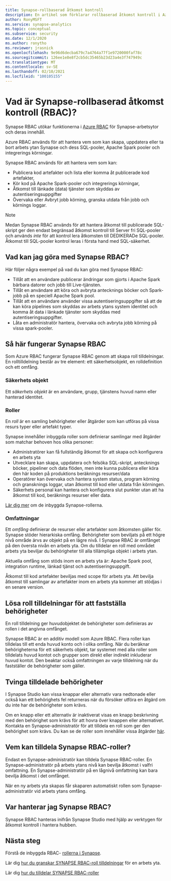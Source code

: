 ```yaml
---
title: Synapse-rollbaserad åtkomst kontroll
description: En artikel som förklarar rollbaserad åtkomst kontroll i Azure Synapse Analytics
author: RonyMSFT
ms.service: synapse-analytics
ms.topic: conceptual
ms.subservice: security
ms.date: 12/1/2020
ms.author: ronytho
ms.reviewer: jrasnick
ms.openlocfilehash: 9e96d6decba679c7a4764a77f1e9720000faf78c
ms.sourcegitcommit: 126ee1e8e8f2cb5dc35465b23d23a4e3f747949c
ms.translationtype: MT
ms.contentlocale: sv-SE
ms.lasthandoff: 02/10/2021
ms.locfileid: "100105155"
---
```

# <a name="what-is-synapse-role-based-access-control-rbac"></a>Vad är Synapse-rollbaserad åtkomst kontroll (RBAC)?

Synapse RBAC utökar funktionerna i [Azure RBAC](../../role-based-access-control/overview.md) för Synapse-arbetsytor och deras innehåll. 

Azure RBAC används för att hantera vem som kan skapa, uppdatera eller ta bort arbets ytan Synapse och dess SQL-pooler, Apache Spark pooler och integrerings körningar.

Synapse RBAC används för att hantera vem som kan:
- Publicera kod artefakter och lista eller komma åt publicerade kod artefakter, 
- Kör kod på Apache Spark-pooler och integrerings körningar,
- Åtkomst till länkade (data) tjänster som skyddas av autentiseringsuppgifter 
- Övervaka eller Avbryt jobb körning, granska utdata från jobb och körnings loggar.  

>[!Note]
>Medan Synapse RBAC används för att hantera åtkomst till publicerade SQL-skript ger den endast begränsad åtkomst kontroll till Server fri SQL-pooler och används _inte_ för att kontrol lera åtkomsten till DEDIKERADe SQL-pooler.  Åtkomst till SQL-pooler kontrol leras i första hand med SQL-säkerhet.

## <a name="what-can-i-do-with-synapse-rbac"></a>Vad kan jag göra med Synapse RBAC?

Här följer några exempel på vad du kan göra med Synapse RBAC:
  - Tillåt att en användare publicerar ändringar som gjorts i Apache Spark bärbara datorer och jobb till Live-tjänsten.
  - Tillåt en användare att köra och avbryta antecknings böcker och Spark-jobb på en speciell Apache Spark pool.
  - Tillåt att en användare använder vissa autentiseringsuppgifter så att de kan köra pipelines som skyddas av arbets ytans system identitet och komma åt data i länkade tjänster som skyddas med autentiseringsuppgifter. 
  - Låta en administratör hantera, övervaka och avbryta jobb körning på vissa spark-pooler.    

## <a name="how-synapse-rbac-works"></a>Så här fungerar Synapse RBAC
Som Azure RBAC fungerar Synapse RBAC genom att skapa roll tilldelningar. En rolltilldelning består av tre element: ett säkerhetsobjekt, en rolldefinition och ett omfång.  

### <a name="security-principals"></a>Säkerhets objekt

Ett _säkerhets objekt_ är en användare, grupp, tjänstens huvud namn eller hanterad identitet.

### <a name="roles"></a>Roller
 
En _roll_ är en samling behörigheter eller åtgärder som kan utföras på vissa resurs typer eller artefakt typer.

Synapse innehåller inbyggda roller som definierar samlingar med åtgärder som matchar behoven hos olika personer:
- Administratörer kan få fullständig åtkomst för att skapa och konfigurera en arbets yta 
- Utvecklare kan skapa, uppdatera och felsöka SQL-skript, antecknings böcker, pipeliner och data flöden, men inte kunna publicera eller köra den här koden på produktions beräknings resurser/data
- Operatörer kan övervaka och hantera system status, program körning och gransknings loggar, utan åtkomst till kod eller utdata från körningen.
- Säkerhets personal kan hantera och konfigurera slut punkter utan att ha åtkomst till kod, beräknings resurser eller data.

[Lär dig mer](./synapse-workspace-synapse-rbac-roles.md) om de inbyggda Synapse-rollerna. 

### <a name="scopes"></a>Omfattningar

Ett _omfång_ definierar de resurser eller artefakter som åtkomsten gäller för.  Synapse stöder hierarkiska omfång.  Behörigheter som beviljats på ett högre nivå område ärvs av objekt på en lägre nivå.  I Synapse RBAC är omfånget på den översta nivån en arbets yta.  Om du tilldelar en roll med området arbets yta beviljar du behörigheter till alla tillämpliga objekt i arbets ytan.  

Aktuella omfång som stöds inom en arbets yta är: Apache Spark pool, integration runtime, länkad tjänst och autentiseringsuppgift. 

Åtkomst till kod artefakter beviljas med scope för arbets yta.  Att bevilja åtkomst till samlingar av artefakter inom en arbets yta kommer att stödjas i en senare version.

## <a name="resolving-role-assignments-to-determine-permissions"></a>Lösa roll tilldelningar för att fastställa behörigheter

En roll tilldelning ger huvudobjektet de behörigheter som definieras av rollen i det angivna omfånget.

Synapse RBAC är en additiv modell som Azure RBAC. Flera roller kan tilldelas till ett enda huvud konto och i olika omfång. När du beräknar behörigheterna för ett säkerhets objekt, tar systemet med alla roller som tilldelats huvud kontot och grupper som direkt eller indirekt inkluderar huvud kontot.  Den beaktar också omfattningen av varje tilldelning när du fastställer de behörigheter som gäller.  

## <a name="enforcing-assigned-permissions"></a>Tvinga tilldelade behörigheter

I Synapse Studio kan vissa knappar eller alternativ vara nedtonade eller också kan ett behörighets fel returneras när du försöker utföra en åtgärd om du inte har de behörigheter som krävs. 

Om en knapp eller ett alternativ är inaktiverat visas en knapp beskrivning med den behörighet som krävs för att hovra över knappen eller alternativet.  Kontakta en Synapse-administratör för att tilldela en roll som ger den behörighet som krävs. Du kan se de roller som innehåller vissa åtgärder [här](./synapse-workspace-synapse-rbac-roles.md).

## <a name="who-can-assign-synapse-rbac-roles"></a>Vem kan tilldela Synapse RBAC-roller?

Endast en Synapse-administratör kan tilldela Synapse RBAC-roller.  En Synapse-administratör på arbets ytans nivå kan bevilja åtkomst i valfri omfattning.  En Synapse-administratör på en lågnivå omfattning kan bara bevilja åtkomst i det omfånget. 

När en ny arbets yta skapas får skaparen automatiskt rollen som Synapse-administratör vid arbets ytans omfång.   

## <a name="where-do-i-manage-synapse-rbac"></a>Var hanterar jag Synapse RBAC?

Synapse RBAC hanteras inifrån Synapse Studio med hjälp av verktygen för åtkomst kontroll i hantera hubben. 

## <a name="next-steps"></a>Nästa steg

Förstå de inbyggda RBAC- [rollerna i Synapse](./synapse-workspace-synapse-rbac-roles.md).

Lär dig [hur du granskar SYNAPSE RBAC-roll tilldelningar](./how-to-review-synapse-rbac-role-assignments.md) för en arbets yta.

Lär dig [hur du tilldelar SYNAPSE RBAC-roller](./how-to-manage-synapse-rbac-role-assignments.md)